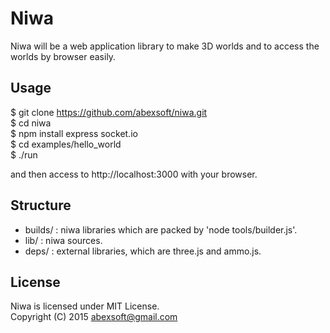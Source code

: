 # Niwa

Niwa will be a web application library to make 3D worlds and to access the worlds by browser easily. 

## Usage

   $ git clone https://github.com/abexsoft/niwa.git  
   $ cd niwa  
   $ npm install express socket.io   
   $ cd examples/hello_world  
   $ ./run  

   and then access to http://localhost:3000 with your browser.  

## Structure

   * builds/        : niwa libraries which are packed by 'node tools/builder.js'.  
   * lib/           : niwa sources.   
   * deps/          : external libraries, which are three.js and ammo.js.  

## License

Niwa is licensed under MIT License.  
Copyright (C) 2015 abexsoft@gmail.com  



